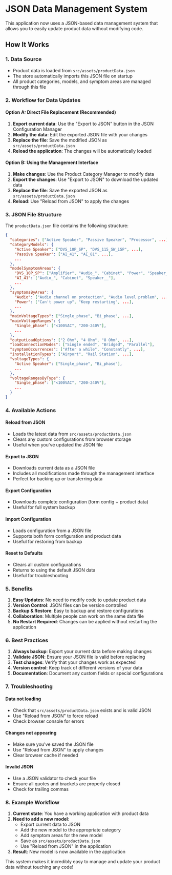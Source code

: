 # JSON Data Management System

This application now uses a JSON-based data management system that allows you to easily update product data without modifying code.

## How It Works

### 1. Data Source
- Product data is loaded from `src/assets/productData.json`
- The store automatically imports this JSON file on startup
- All product categories, models, and symptom areas are managed through this file

### 2. Workflow for Data Updates

#### Option A: Direct File Replacement (Recommended)
1. **Export current data**: Use the "Export to JSON" button in the JSON Configuration Manager
2. **Modify the data**: Edit the exported JSON file with your changes
3. **Replace the file**: Save the modified JSON as `src/assets/productData.json`
4. **Reload the application**: The changes will be automatically loaded

#### Option B: Using the Management Interface
1. **Make changes**: Use the Product Category Manager to modify data
2. **Export the changes**: Use "Export to JSON" to download the updated data
3. **Replace the file**: Save the exported JSON as `src/assets/productData.json`
4. **Reload**: Use "Reload from JSON" to apply the changes

### 3. JSON File Structure

The `productData.json` file contains the following structure:

```json
{
  "categories": ["Active Speaker", "Passive Speaker", "Processor", ...],
  "categoryModels": {
    "Active Speaker": ["DVS_10P_SP", "DVS_115_SW_iSP", ...],
    "Passive Speaker": ["AI_41", "AI_81", ...],
    ...
  },
  "modelSymptomAreas": {
    "DVS_10P_SP": ["Amplifier", "Audio_", "Cabinet", "Power", "Speaker__"],
    "AI_41": ["Audio_", "Cabinet", "Speaker__"],
    ...
  },
  "symptomsByArea": {
    "Audio": ["Audio channel on protection", "Audio level problem", ...],
    "Power": ["Can't power up", "Keep restarting", ...],
    ...
  },
  "mainVoltageTypes": ["Single_phase", "Bi_phase", ...],
  "mainVoltageRanges": {
    "Single_phase": ["<100VAC", "200-240V"],
    ...
  },
  "outputLoadOptions": ["2 Ohm", "4 Ohm", "8 Ohm", ...],
  "loadConnectionModes": ["Single ended", "Bridged", "Parallel"],
  "symptomOccurrences": ["After a while", "Constantly", ...],
  "installationTypes": ["Airport", "Rail Station", ...],
  "voltageTypes": {
    "Active Speaker": ["Single_phase", "Bi_phase"],
    ...
  },
  "voltageRangesByType": {
    "Single_phase": ["<100VAC", "200-240V"],
    ...
  }
}
```

### 4. Available Actions

#### Reload from JSON
- Loads the latest data from `src/assets/productData.json`
- Clears any custom configurations from browser storage
- Useful when you've updated the JSON file

#### Export to JSON
- Downloads current data as a JSON file
- Includes all modifications made through the management interface
- Perfect for backing up or transferring data

#### Export Configuration
- Downloads complete configuration (form config + product data)
- Useful for full system backup

#### Import Configuration
- Loads configuration from a JSON file
- Supports both form configuration and product data
- Useful for restoring from backup

#### Reset to Defaults
- Clears all custom configurations
- Returns to using the default JSON data
- Useful for troubleshooting

### 5. Benefits

1. **Easy Updates**: No need to modify code to update product data
2. **Version Control**: JSON files can be version controlled
3. **Backup & Restore**: Easy to backup and restore configurations
4. **Collaboration**: Multiple people can work on the same data file
5. **No Restart Required**: Changes can be applied without restarting the application

### 6. Best Practices

1. **Always backup**: Export your current data before making changes
2. **Validate JSON**: Ensure your JSON file is valid before replacing
3. **Test changes**: Verify that your changes work as expected
4. **Version control**: Keep track of different versions of your data
5. **Documentation**: Document any custom fields or special configurations

### 7. Troubleshooting

#### Data not loading
- Check that `src/assets/productData.json` exists and is valid JSON
- Use "Reload from JSON" to force reload
- Check browser console for errors

#### Changes not appearing
- Make sure you've saved the JSON file
- Use "Reload from JSON" to apply changes
- Clear browser cache if needed

#### Invalid JSON
- Use a JSON validator to check your file
- Ensure all quotes and brackets are properly closed
- Check for trailing commas

### 8. Example Workflow

1. **Current state**: You have a working application with product data
2. **Need to add a new model**: 
   - Export current data to JSON
   - Add the new model to the appropriate category
   - Add symptom areas for the new model
   - Save as `src/assets/productData.json`
   - Use "Reload from JSON" in the application
3. **Result**: New model is now available in the application

This system makes it incredibly easy to manage and update your product data without touching any code! 